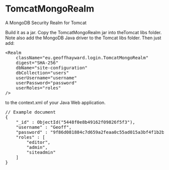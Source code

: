TomcatMongoRealm
================

A MongoDB Security Realm for Tomcat

Build it as a jar. Copy the TomcatMongoRealm jar into theTomcat libs folder. Note also add the MongoDB Java driver to the Tomcat libs folder. Then just add: 

<pre>
&lt;Realm 
	className="eu.geoffhayward.login.TomcatMongoRealm"
	digest="SHA-256"
	dbName="site-configuration"
	dbCollection="users"
	userUsername="username"
	userPassword="password"
	userRoles="roles"
/&gt;
</pre>

to the context.xml of your Java Web application.

<pre>
// Example document
{
    "_id" : ObjectId("5448f0e8b49162f09826f5f3"),
    "username" : "Geoff",
    "password" : "9f86d081884c7d659a2feaa0c55ad015a3bf4f1b2b0b822cd15d6c15b0f00a08", // test
    "roles" : [ 
        "editor", 
        "admin", 
        "siteadmin"
    ]
}
</pre>
